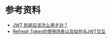 # 参考资料
+ [JWT 到底应该怎么用才对？](http://www.louzhutie.cn/?articles/751230)
+ [Refresh Token的使用场景以及如何与JWT交互](https://yq.aliyun.com/articles/618018/)

